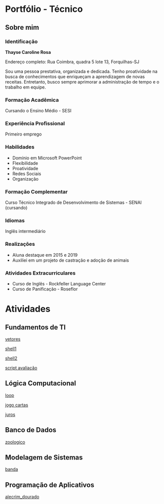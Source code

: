 # Portfólio - Técnico
## Sobre mim

### Identificação
<b>Thayse Caroline Rosa</b>

Endereço completo: Rua Coimbra, quadra 5 lote 13, Forquilhas-SJ 

Sou uma pessoa prestativa, organizada e dedicada. Tenho proatividade na busca de conhecimentos que enriqueçam a aprendizagem de novas receitas. Entretanto, busco sempre aprimorar a administração de tempo e o trabalho em equipe.

### Formação Acadêmica
Cursando o Ensino Médio - SESI

### Experiência Profissional
Primeiro emprego

### Habilidades

- Domínio em Microsoft PowerPoint
- Flexibilidade
- Proatividade
- Redes Sociais
- Organização

### Formação Complementar
Curso Técnico Integrado de Desenvolvimento de Sistemas - SENAI (cursando)

### Idiomas
Inglês intermediário

### Realizações
- Aluna destaque em 2015 e 2019
- Auxiliei em um projeto de castração e adoção de animais

### Atividades Extracurriculares
- Curso de Inglês - Rockfeller Language Center
- Curso de Panificação - Roseflor

# Atividades

## Fundamentos de TI

[vetores](Fundamentos_de_TI/atividades/vetores/)

[shell1](Fundamentos_de_TI/atividades/shell1.sh)

[shell2](Fundamentos_de_TI/atividades/shell2.sh)

[script avaliação](Fundamentos_de_TI/script.sh)

## Lógica Computacional

[loop](Logica_Computacional/loop.java)

[jogo cartas](Logica_Computacional/jogo_cartas.java)

[juros](Logica_Computacional/juros.java)

## Banco de Dados
[zoologico](Portfolio3Ano/Banco/Atv1.SQL)

## Modelagem de Sistemas
[banda](Portfolio3Ano/Modelagem/banda)

## Programação de Aplicativos
[alecrim_dourado](Portfolio3AnoProgramacaoApp/Atv1.java)
